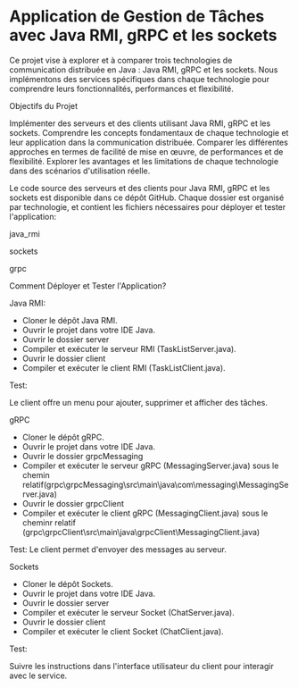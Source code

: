 # Application de Gestion de Tâches avec Java RMI, gRPC et les sockets

Ce projet vise à explorer et à comparer trois technologies de communication distribuée en Java : Java RMI, gRPC et les sockets. Nous implémentons des services spécifiques dans chaque technologie pour comprendre leurs fonctionnalités, performances et flexibilité.

Objectifs du Projet


Implémenter des serveurs et des clients utilisant Java RMI, gRPC et les sockets.
Comprendre les concepts fondamentaux de chaque technologie et leur application dans la communication distribuée.
Comparer les différentes approches en termes de facilité de mise en œuvre, de performances et de flexibilité.
Explorer les avantages et les limitations de chaque technologie dans des scénarios d'utilisation réelle.

Le code source des serveurs et des clients pour Java RMI, gRPC et les sockets est disponible dans ce dépôt GitHub. Chaque dossier est organisé par technologie, et contient les fichiers nécessaires pour déployer et tester l'application:

java_rmi

sockets

grpc


Comment Déployer et Tester l'Application?

Java RMI:

- Cloner le dépôt Java RMI.
- Ouvrir le projet dans votre IDE Java.
- Ouvrir le dossier server
- Compiler et exécuter le serveur RMI (TaskListServer.java).
- Ouvrir le dossier client
- Compiler et exécuter le client RMI (TaskListClient.java).
  
Test:

Le client offre un menu pour ajouter, supprimer et afficher des tâches.

gRPC

- Cloner le dépôt gRPC.
- Ouvrir le projet dans votre IDE Java.
- Ouvrir le dossier grpcMessaging
- Compiler et exécuter le serveur gRPC (MessagingServer.java) sous le chemin relatif(grpc\grpcMessaging\src\main\java\com\messaging\MessagingServer.java)
- Ouvrir le dossier grpcClient
- Compiler et exécuter le client gRPC (MessagingClient.java) sous le cheminr relatif (grpc\grpcClient\src\main\java\grpcClient\MessagingClient.java)

Test:
Le client permet d'envoyer des messages au serveur.

Sockets

- Cloner le dépôt Sockets.
- Ouvrir le projet dans votre IDE Java.
- Ouvrir le dossier server
- Compiler et exécuter le serveur Socket (ChatServer.java).
- Ouvrir le dossier client
- Compiler et exécuter le client Socket (ChatClient.java).

Test:
  
Suivre les instructions dans l'interface utilisateur du client pour interagir avec le service.
